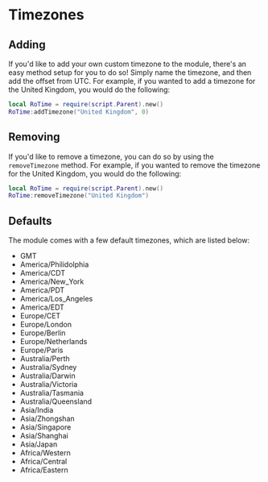 # Timezones

## Adding
If you'd like to add your own custom timezone to the module, there's an easy method setup for you to do so! Simply name the timezone, and then add the offset from UTC. For example, if you wanted to add a timezone for the United Kingdom, you would do the following:
```lua
local RoTime = require(script.Parent).new()
RoTime:addTimezone("United Kingdom", 0)
```

## Removing
If you'd like to remove a timezone, you can do so by using the `removeTimezone` method. For example, if you wanted to remove the timezone for the United Kingdom, you would do the following:
```lua
local RoTime = require(script.Parent).new()
RoTime:removeTimezone("United Kingdom")
```

## Defaults
The module comes with a few default timezones, which are listed below:
- GMT
- America/Philidolphia
- America/CDT
- America/New_York
- America/PDT
- America/Los_Angeles
- America/EDT
- Europe/CET
- Europe/London
- Europe/Berlin
- Europe/Netherlands
- Europe/Paris
- Australia/Perth
- Australia/Sydney
- Australia/Darwin
- Australia/Victoria
- Australia/Tasmania
- Australia/Queensland
- Asia/India
- Asia/Zhongshan
- Asia/Singapore
- Asia/Shanghai
- Asia/Japan
- Africa/Western
- Africa/Central
- Africa/Eastern